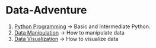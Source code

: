 # Data-Adventure

1. [Python Programming](/Ch.1%20-%20Python%20Programming) -> Basic and Intermediate Python.
2. [Data Manipulation](/Ch.2%20-%20Data%20Manipulation) -> How to manipulate data
3. [Data Visualization](/Ch.3%20-%20Data%20Visualization) -> How to visualize data
